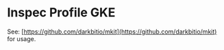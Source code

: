 # Inspec Profile GKE

See: [https://github.com/darkbitio/mkit](https://github.com/darkbitio/mkit) for usage.
